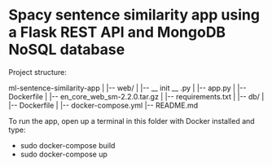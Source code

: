 # Spacy sentence similarity app using a Flask REST API and MongoDB NoSQL database

Project structure:

ml-sentence-similarity-app
|
|-- web/
|  |-- __ init __ .py
|  |-- app.py
|  |-- Dockerfile
|  |-- en_core_web_sm-2.2.0.tar.gz
|  |-- requirements.txt
|
|-- db/
|  |-- Dockerfile
|
|-- docker-compose.yml
|-- README.md


To run the app, open up a terminal in this folder with Docker installed and type:
- sudo docker-compose build
- sudo docker-compose up
